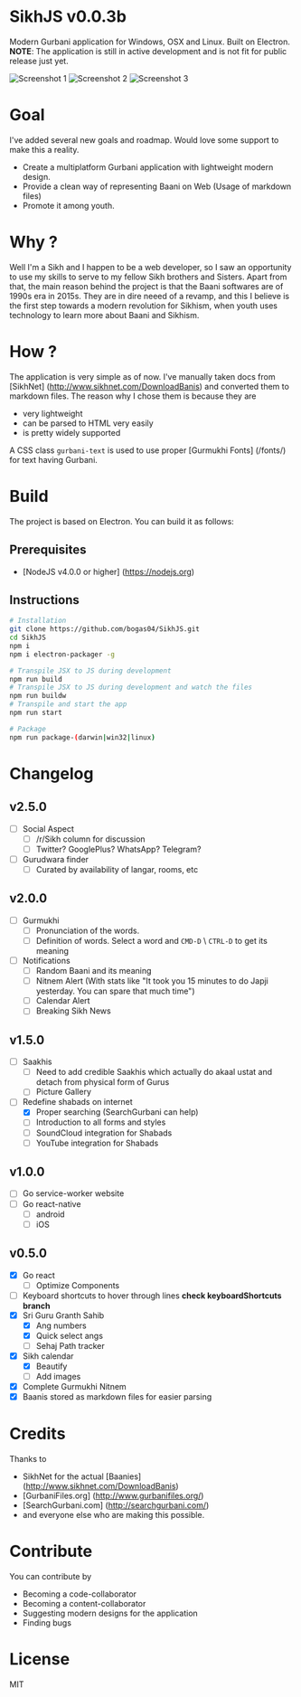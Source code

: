 SikhJS v0.0.3b
==
Modern Gurbani application for Windows, OSX and Linux. Built on Electron.
**NOTE**: The application is still in active development and is not fit for public release just yet.

![Screenshot 1](assets/1.png)
![Screenshot 2](assets/2.png)
![Screenshot 3](assets/3.png)

Goal
==
I've added several new goals and roadmap. Would love some support to make this a reality.
* Create a multiplatform Gurbani application with lightweight modern design.
* Provide a clean way of representing Baani on Web (Usage of markdown files)
* Promote it among youth.

Why ?
==
Well I'm a Sikh and I happen to be a web developer, so I saw an opportunity to use my skills to serve to my fellow Sikh brothers and Sisters.
Apart from that, the main reason behind the project is that the Baani softwares are of 1990s era in 2015s.
They are in dire neeed of a revamp, and this I believe is the first step towards a modern revolution for Sikhism, when youth uses technology to
learn more about Baani and Sikhism.

How ?
==
The application is very simple as of now. I've manually taken docs from [SikhNet] (http://www.sikhnet.com/DownloadBanis)
and converted them to markdown files. The reason why I chose them is because they are
  * very lightweight
  * can be parsed to HTML very easily
  * is pretty widely supported

A CSS class `gurbani-text` is used to use proper [Gurmukhi Fonts] (/fonts/) for text having Gurbani.

Build
==
The project is based on Electron. You can build it as follows:

## Prerequisites
  * [NodeJS v4.0.0 or higher] (https://nodejs.org)

## Instructions
```bash
# Installation
git clone https://github.com/bogas04/SikhJS.git
cd SikhJS
npm i
npm i electron-packager -g

# Transpile JSX to JS during development
npm run build
# Transpile JSX to JS during development and watch the files
npm run buildw
# Transpile and start the app
npm run start

# Package
npm run package-(darwin|win32|linux)
```

Changelog
==
## v2.5.0
  - [ ] Social Aspect
    - [ ] /r/Sikh column for discussion
    - [ ] Twitter? GooglePlus? WhatsApp? Telegram?
  - [ ] Gurudwara finder
    - [ ] Curated by availability of langar, rooms, etc

## v2.0.0
  - [ ] Gurmukhi
    - [ ] Pronunciation of the words.
    - [ ] Definition of words. Select a word and `CMD-D` \ `CTRL-D` to get its meaning
  - [ ] Notifications
    - [ ] Random Baani and its meaning
    - [ ] Nitnem Alert (With stats like "It took you 15 minutes to do Japji yesterday. You can spare that much time")
    - [ ] Calendar Alert
    - [ ] Breaking Sikh News

## v1.5.0
  - [ ] Saakhis
    - [ ] Need to add credible Saakhis which actually do akaal ustat and detach from physical form of Gurus
    - [ ] Picture Gallery
  - [ ] Redefine shabads on internet
    - [x] Proper searching (SearchGurbani can help)
    - [ ] Introduction to all forms and styles
    - [ ] SoundCloud integration for Shabads
    - [ ] YouTube integration for Shabads

## v1.0.0
  - [ ] Go service-worker website
  - [ ] Go react-native
    - [ ] android
    - [ ] iOS 

## v0.5.0
  - [x] Go react
    - [ ] Optimize Components
  - [ ] Keyboard shortcuts to hover through lines **check keyboardShortcuts branch**
  - [x] Sri Guru Granth Sahib
    - [x] Ang numbers
    - [x] Quick select angs
    - [ ] Sehaj Path tracker
  - [x] Sikh calendar
    - [x] Beautify
    - [ ] Add images
  - [x] Complete Gurmukhi Nitnem
  - [x] Baanis stored as markdown files for easier parsing

Credits
==
Thanks to
* SikhNet for the actual [Baanies] (http://www.sikhnet.com/DownloadBanis)
* [GurbaniFiles.org] (http://www.gurbanifiles.org/)
* [SearchGurbani.com] (http://searchgurbani.com/)
* and everyone else who are making this possible.

Contribute
==
You can contribute by
* Becoming a code-collaborator
* Becoming a content-collaborator
* Suggesting modern designs for the application
* Finding bugs

License
==
MIT
